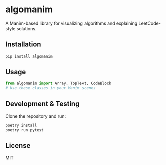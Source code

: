# algomanim

A Manim-based library for visualizing algorithms and explaining LeetCode-style solutions.

## Installation

```sh
pip install algomanim
```

## Usage

```python
from algomanim import Array, TopText, CodeBlock
# Use these classes in your Manim scenes
```

## Development & Testing

Clone the repository and run:

```sh
poetry install
poetry run pytest
```

## License

MIT
